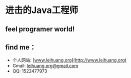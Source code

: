 # 进击的Java工程师

feel programer world!
----------------
## find me：
- 个人网站: [www.leihuang.org](http://www.leihuang.org)
- Gmail: leihuang.org@gmail.com
- QQ: 1522477973